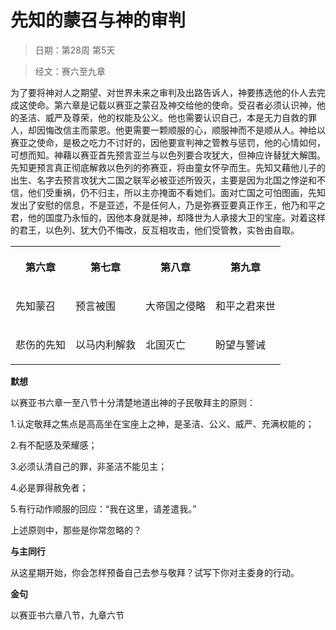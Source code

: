 # 先知的蒙召与神的审判 

> 日期：第28周 第5天

> 经文：赛六至九章

为了要将神对人之期望、对世界未来之审判及出路告诉人，神要拣选他的仆人去完成这使命。第六章是记载以赛亚之蒙召及神交给他的使命。受召者必须认识神，他的圣洁、威严及尊荣，他的权能及公义。他也需要认识自己，本是无力自救的罪人，却因悔改信主而蒙恩。他更需要一颗顺服的心，顺服神而不是顺从人。神给以赛亚之使命，是极之吃力不讨好的，因他要宣判神之管教与惩罚，他的心情如何，可想而知。神藉以赛亚首先预言亚兰与以色列要合攻犹大，但神应许替犹大解围。先知更预言真正彻底解救以色列的弥赛亚，将由童女怀孕而生。先知又藉他儿子的出生、名字去预言攻犹大二国之联军必被亚述所毁灭，主要是因为北国之悖逆和不信，他们受重祸，仍不归主，所以主亦掩面不看她们。面对亡国之可怕图画，先知发出了安慰的信息，不是亚述，不是任何人，乃是弥赛亚要真正作王，他乃和平之君，他的国度乃永恒的，因他本身就是神，却降世为人承接大卫的宝座。对着这样的君王，以色列、犹大仍不悔改，反互相攻击，他们受管教，实咎由自取。

<table>
 <tbody>
  <tr>
   <th><p>第六章</p></th>
   <th><p>第七章</p></th>
   <th><p>第八章</p></th>
   <th><p>第九章</p></th>
  </tr>
  <tr>
   <td><p>先知蒙召</p></td>
   <td><p>预言被围</p></td>
   <td><p>大帝国之侵略</p></td>
   <td><p>和平之君来世</p></td>
  </tr>
  <tr>
   <td><p>悲伤的先知</p></td>
   <td><p>以马内利解救</p></td>
   <td><p>北国灭亡</p></td>
   <td><p>盼望与警诫</p></td>
  </tr>
 </tbody>
</table>

**默想**

以赛亚书六章一至八节十分清楚地道出神的子民敬拜主的原则：

1.认定敬拜之焦点是高高坐在宝座上之神，是圣洁、公义、威严、充满权能的；

2.有不配感及荣耀感；

3.必须认清自己的罪，非圣洁不能见主；

4.必是罪得赦免者；

5.有行动作顺服的回应：“我在这里，请差遣我。”

上述原则中，那些是你常忽略的？

**与主同行**

从这星期开始，你会怎样预备自己去参与敬拜？试写下你对主委身的行动。

**金句**

以赛亚书六章八节，九章六节



